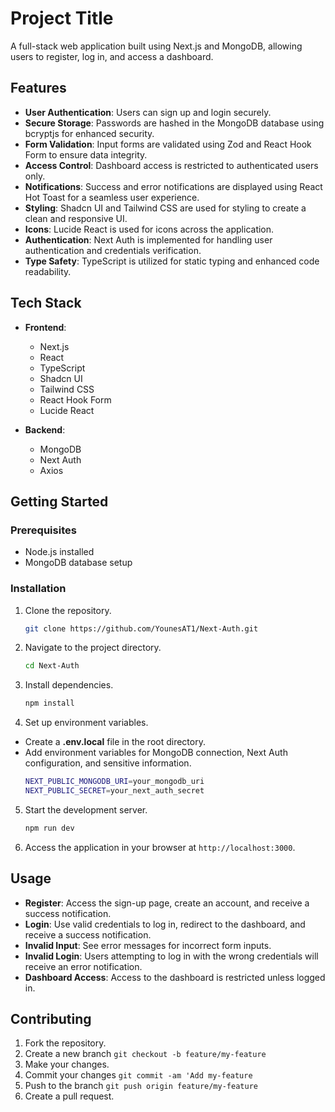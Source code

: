 # Project Title

A full-stack web application built using Next.js and MongoDB, allowing users to register, log in, and access a dashboard.

## Features

- **User Authentication**: Users can sign up and login securely.
- **Secure Storage**: Passwords are hashed in the MongoDB database using bcryptjs for enhanced security.
- **Form Validation**: Input forms are validated using Zod and React Hook Form to ensure data integrity.
- **Access Control**: Dashboard access is restricted to authenticated users only.
- **Notifications**: Success and error notifications are displayed using React Hot Toast for a seamless user experience.
- **Styling**: Shadcn UI and Tailwind CSS are used for styling to create a clean and responsive UI.
- **Icons**: Lucide React is used for icons across the application.
- **Authentication**: Next Auth is implemented for handling user authentication and credentials verification.
- **Type Safety**: TypeScript is utilized for static typing and enhanced code readability.

## Tech Stack

- **Frontend**:

  - Next.js
  - React
  - TypeScript
  - Shadcn UI
  - Tailwind CSS
  - React Hook Form
  - Lucide React

- **Backend**:
  - MongoDB
  - Next Auth
  - Axios

## Getting Started

### Prerequisites

- Node.js installed
- MongoDB database setup

### Installation

1. Clone the repository.
   ```bash
   git clone https://github.com/YounesAT1/Next-Auth.git
   ```
2. Navigate to the project directory.
   ```bash
   cd Next-Auth
   ```
3. Install dependencies.
   ```bash
   npm install
   ```
4. Set up environment variables.

- Create a **.env.local** file in the root directory.
- Add environment variables for MongoDB connection, Next Auth configuration, and sensitive information.
  ```bash
  NEXT_PUBLIC_MONGODB_URI=your_mongodb_uri
  NEXT_PUBLIC_SECRET=your_next_auth_secret
  ```

5. Start the development server.

   ```bash
   npm run dev
   ```

6. Access the application in your browser at `http://localhost:3000`.

## Usage

- **Register**: Access the sign-up page, create an account, and receive a success notification.
- **Login**: Use valid credentials to log in, redirect to the dashboard, and receive a success notification.
- **Invalid Input**: See error messages for incorrect form inputs.
- **Invalid Login**: Users attempting to log in with the wrong credentials will receive an error
  notification.
- **Dashboard Access**: Access to the dashboard is restricted unless logged in.

## Contributing

1. Fork the repository.
2. Create a new branch `git checkout -b feature/my-feature`
3. Make your changes.
4. Commit your changes `git commit -am 'Add my-feature`
5. Push to the branch `git push origin feature/my-feature`
6. Create a pull request.
